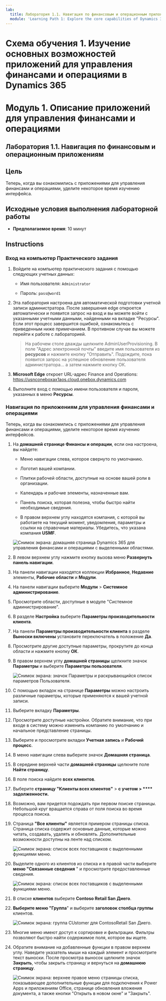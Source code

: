 ```yaml
---
lab:
  title: Лаборатория 1.1. Навигация по финансовым и операционным приложениям
  module: 'Learning Path 1: Explore the core capabilities of Dynamics 365 finance and operations apps'
---
```


# Схема обучения 1. Изучение основных возможностей приложений для управления финансами и операциями в Dynamics 365
# Модуль 1. Описание приложений для управления финансами и операциями

## Лаборатория 1.1. Навигация по финансовым и операционным приложениям

## Цель

Теперь, когда вы ознакомились с приложениями для управления финансами и операциями, уделите некоторое время изучению интерфейса.

## Исходные условия выполнения лабораторной работы

- **Предполагаемое время**: 10 минут

## Instructions

### Вход на компьютер Практического задания

1.  Войдите на компьютер практического задания с помощью следующих учетных данных:

    - Имя пользователя: `Administrator`

    - Пароль: `pass@word1`

1.  Эта лаборатория настроена для автоматической подготовки учетной записи администратора. После завершения edge откроется автоматически и появится запрос на вход и вы можете войти с указанными учетными данными, найденными на вкладке "Ресурсы". Если этот процесс завершится ошибкой, ознакомьтесь с приведенным ниже примечанием. В противном случае вы можете перейти к работе с лабораторией. 

    >На рабочем столе дважды щелкните AdminUserProvisioning.
В поле "Адрес электронной почты" введите имя пользователя из **ресурсов** и нажмите кнопку "Отправить".
Подождите, пока появится запрос на успешное обновление пользователя администратора... а затем нажмите кнопку ОК.   

1.  **Microsoft Edge** откроет URL-адрес Finance and Operations: <https://usnconeboxax1aos.cloud.onebox.dynamics.com>

1.  Выполните вход с помощью имени пользователя и пароля, указанных в меню **Ресурсы**. 

### Навигация по приложениям для управления финансами и операциями

Теперь, когда вы ознакомились с приложениями для управления финансами и операциями, уделите некоторое время изучению интерфейсов.

1.  На **домашней странице Финансы и операции**, если она настроена, вы найдете:

    - Меню навигации слева, которое свернуто по умолчанию.

    - Логотип вашей компании.

    - Плитки рабочей области, доступные на основе вашей роли в организации.

    - Календарь и рабочие элементы, назначенные вам.

    - Панель поиска, которая полезна, чтобы быстро найти необходимые сведения.

    - В правом верхнем углу находятся компания, с которой вы работаете на текущий момент, уведомления, параметры и ссылки на справочные материалы. Убедитесь, что указана компания **USMF**.

    ![Снимок экрана: домашняя страница Dynamics 365 для управления финансами и операциями с выделенными областями.](./media/01-explore-the-core-capabilities-of-dynamics-365-finance-and-operations-apps-13.svg)
2.  В левом верхнем углу нажмите кнопку вызова меню **Развернуть панель навигации**.

3.  На панели навигации находятся коллекции **Избранное**, **Недавние** элементы, **Рабочие области** и **Модули**.

4.  На панели навигации выберите **Модули** > **Системное администрирование**.

5.  Просмотрите области, доступные в модуле "Системное администрирование".

6.  В разделе **Настройка** выберите **Параметры производительности клиента**.

7.  На панели **Параметры производительности клиента** в разделе **Выноски включены** установите переключатель в положение **Да**.

8.  Просмотрите другие доступные параметры, прокрутите до конца области и нажмите кнопку **ОК**.

9.  В правом верхнем углу **домашней страницы** щелкните значок **Параметры** и выберите **Параметры пользователя**.

    ![Снимок экрана: значок Параметры и раскрывающийся список параметров Пользователя.](./media/01-explore-the-core-capabilities-of-dynamics-365-finance-and-operations-apps-14.svg)

10. С помощью вкладок на странице **Параметры** можно настроить различные параметры, которые применяются к вашей учетной записи.

11. Выберите вкладку **Параметры**.

12. Просмотрите доступные настройки. Обратите внимание, что при входе в систему можно изменить компанию по умолчанию и начальное представление страницы.

13. Выберите и просмотрите вкладки **Учетная запись** и **Рабочий процесс**.

14. В меню навигации слева выберите значок **Домашняя страница**.

15. В середине верхней части **домашней страницы** щелкните поле **Найти страницу**.

16. В поле поиска найдите **всех клиентов**.

17. Выберите **страницу "Клиенты всех клиентов"** > **с учетом > **** задолженности.** 

18. Возможно, вам придется подождать при первом поиске страницы. Небольшой круг вращается справа от поля поиска во время процесса поиска.

19. Страница **"Все клиенты"** является примером страницы списка. Страница списка содержит основные данные, которые можно читать, создавать, удалять и обновлять. Дополнительные возможности доступны на ленте над списком.

    ![Снимок экрана: список всех поставщиков с выделенными функциями меню.](./media/01-explore-the-core-capabilities-of-dynamics-365-finance-and-operations-apps-15.svg)

20. Выделите одного из клиентов из списка и в правой части выберите **меню "Связанные сведения** " и просмотрите предоставленные сведения.

    ![Снимок экрана: список всех поставщиков с выделенными функциями меню.](./media/01-explore-the-core-capabilities-of-dynamics-365-finance-and-operations-apps-19.png)

21. В списке **клиентов** выберите **Contoso Retail San Диего**.

22. **Выберите меню "Группа**" и выберите **заголовок столбца группы** клиентов.

    ![Снимок экрана: группа CUstomer для ContosoRetail San Диего.](./media/01-explore-the-core-capabilities-of-dynamics-365-finance-and-operations-apps-16.svg)

23. Многие меню имеют доступ к сортировке и фильтрации. Фильтры позволяют быстро найти содержимое поля, которое вы ищете.

24. Обратите внимание на добавленные функции в правом верхнем углу. Наведите указатель мыши на каждый элемент и просмотрите текст выноски. После просмотра выносок щелкните значок **Закрыть**, чтобы закрыть страницу и вернуться на **домашнюю страницу**.

    ![Снимок экрана: верхнее правое меню страницы списка, показывающее дополнительные функции для подключения к Power Apps и приложениям Office, странице обновления вложения документа, а также кнопки "Открыть в новом окне" и "Закрыть".](./media/01-explore-the-core-capabilities-of-dynamics-365-finance-and-operations-apps-17.svg)



